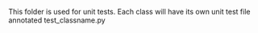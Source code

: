 This folder is used for unit tests. Each class will have its own unit test file annotated test_classname.py